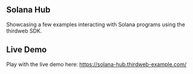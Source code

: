 ## Solana Hub

Showcasing a few examples interacting with Solana programs using the thirdweb SDK.

## Live Demo

Play with the live demo here: https://solana-hub.thirdweb-example.com/
